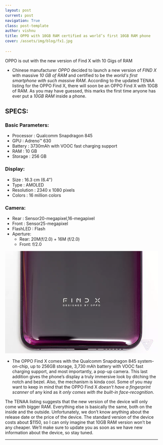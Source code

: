 ```yaml
---
layout: post
current: post
navigation: True
class: post-template
author: vishnu
title: OPPO with 10GB RAM certified as world’s first 10GB RAM phone
cover: /assets/img/blog/fx1.jpg

---
```


 OPPO is out with the new version of Find X with 10 Gigs of RAM

* Chinese manufacturer *OPPO* decided to launch a new version of *FIND X* with massive *10 GB of RAM* and certified to be the *world's first smartphone with such massive RAM*. According to the updated TENAA listing for the OPPO Find X, there will soon be an OPPO Find X with 10GB of RAM. As you may have guessed, this marks the first time anyone has ever put a *10GB RAM* inside a phone.

## SPECS:
### Basic Parameters:
* Processor : Qualcomm Snapdragon 845
* GPU : Adreno™ 630
* Battery : 3730mAh with VOOC fast charging support
* RAM : 10 GB
* Storage : 256 GB
### Display:
* Size : 16.3 cm (6.4")
* Type : AMOLED
* Resolution : 2340 x 1080 pixels
* Colors : 16 million colors
### Camera:
* Rear : Sensor20-megapixel,16-megapixel
* Front : Sensor25-megapixel
* FlashLED : Flash
* Aperture:
   * Rear: 20M(f/2.0) + 16M (f/2.0)
   * Front: f/2.0

![fx](/assets/img/blog/fx.jpg)

* The OPPO Find X comes with the Qualcomm Snapdragon 845 system-on-chip, up to 256GB storage, 3,730 mAh battery with VOOC fast charging support, and most importantly, a pop-up camera. This last addition gives the phone’s display a truly immersive look by ditching the notch and bezel. Also, the mechanism is kinda cool. Some of you may want to keep in mind that the OPPO Find X *doesn’t have a fingerprint scanner* of any kind as it *only comes with the built-in face-recognition*.

The TENAA listing suggests that the new version of the device will only come with bigger RAM. Everything else is basically the same, both on the inside and the outside. Unfortunately, we don’t know anything about the release date or the price of the device. The standard version of the device costs about $1150, so I can only imagine that 10GB RAM version won’t be any cheaper. We’ll make sure to update you as soon as we have new information about the device, so stay tuned.

---

